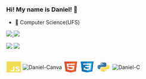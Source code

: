 ### Hi! My name is Daniel!  👋
- 🌱 Computer Science(UFS)

<div>
  <a href="https://github.com/D4nielsc">
  <img height="180em" src="https://github-readme-stats.vercel.app/api?username=D4nielsc&show_icons=true&theme=algolia&count_private=true"/>
  <img height="180em" src="https://github-readme-stats.vercel.app/api/top-langs/?username=D4nielsc&layout=compact&langs_count=16&theme=algolia"/>

</div>

<div>

  <a href="https://www.instagram.com/d4nielsc/" target="_blank"><img src="https://img.shields.io/badge/-Instagram-%23E4405F?style=for-the-badge&logo=instagram&logoColor=white" target="_blank"></a>
  <a href="https://www.linkedin.com/in/daniel-santos-4b65a524a/" target="_blank"><img src="https://img.shields.io/badge/-LinkedIn-%230077B5?style=for-the-badge&logo=linkedin&logoColor=white" target="_blank"></a> 
  
</div>
<div style="display: inline_block"><br>
  <img align="center" alt="Daniel-Js" height="30" width="40" src="https://raw.githubusercontent.com/devicons/devicon/master/icons/javascript/javascript-plain.svg">
  <img align="center" alt="Daniel-Canva" height="30" width="40" src="https://cdn.jsdelivr.net/gh/devicons/devicon/icons/canva/canva-original.svg">
  <img align="center" alt="Rafa-HTML" height="30" width="40" src="https://raw.githubusercontent.com/devicons/devicon/master/icons/html5/html5-original.svg">
  <img align="center" alt="Rafa-CSS" height="30" width="40" src="https://raw.githubusercontent.com/devicons/devicon/master/icons/css3/css3-original.svg">
  <img align="center" alt="Rafa-Python" height="30" width="40" src="https://raw.githubusercontent.com/devicons/devicon/master/icons/python/python-original.svg">
  <img align="center" alt="Daniel-C" height="30" width="40" src="https://cdn.jsdelivr.net/gh/devicons/devicon/icons/c/c-original.svg"> 
 
</div>
  

     
          
           
          
